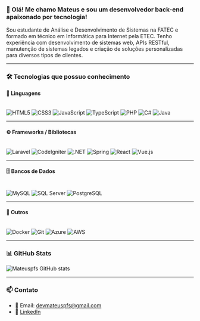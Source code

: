 ### 👋 Olá! Me chamo Mateus e sou um desenvolvedor back-end apaixonado por tecnologia!

Sou estudante de Análise e Desenvolvimento de Sistemas na FATEC e formado em técnico em Informática para Internet pela ETEC. Tenho experiência com desenvolvimento de sistemas web, APIs RESTful, manutenção de sistemas legados e criação de soluções personalizadas para diversos tipos de clientes.

---

### 🛠️ Tecnologias que possuo conhecimento

#### 📌 Linguagens

<div style="display: inline-block"><br>
  <img alt="HTML5" src="https://img.shields.io/badge/HTML5-E34F26?style=for-the-badge&logo=html5&logoColor=white">
  <img alt="CSS3" src="https://img.shields.io/badge/CSS3-1572B6?style=for-the-badge&logo=css3&logoColor=white">
  <img alt="JavaScript" src="https://img.shields.io/badge/JavaScript-F7DF1E?style=for-the-badge&logo=javascript&logoColor=black">
  <img alt="TypeScript" src="https://img.shields.io/badge/TypeScript-007ACC?style=for-the-badge&logo=typescript&logoColor=white">
  <img alt="PHP" src="https://img.shields.io/badge/PHP-777BB4?style=for-the-badge&logo=php&logoColor=white">
  <img alt="C#" src="https://img.shields.io/badge/C%23-239120?style=for-the-badge&logo=c-sharp&logoColor=white">
  <img alt="Java" src="https://img.shields.io/badge/Java-ED8B00?style=for-the-badge&logo=java&logoColor=white">
</div>

---

#### ⚙️ Frameworks / Bibliotecas

<div style="display: inline-block"><br>
  <img alt="Laravel" src="https://img.shields.io/badge/Laravel-F55247?style=for-the-badge&logo=laravel&logoColor=white">
  <img alt="CodeIgniter" src="https://img.shields.io/badge/CodeIgniter-EF4223?style=for-the-badge&logo=codeigniter&logoColor=white">
  <img alt=".NET" src="https://img.shields.io/badge/.NET-512BD4?style=for-the-badge&logo=dotnet&logoColor=white">
  <img alt="Spring" src="https://img.shields.io/badge/Spring-6DB33F?style=for-the-badge&logo=spring&logoColor=white">
  <img alt="React" src="https://img.shields.io/badge/React-20232A?style=for-the-badge&logo=react&logoColor=61DAFB">
  <img alt="Vue.js" src="https://img.shields.io/badge/Vue.js-35495E?style=for-the-badge&logo=vue.js&logoColor=4FC08D">
</div>

---

#### 🗄️ Bancos de Dados

<div style="display: inline-block"><br>
  <img alt="MySQL" src="https://img.shields.io/badge/MySQL-00000F?style=for-the-badge&logo=mysql&logoColor=white">
  <img alt="SQL Server" src="https://img.shields.io/badge/SQL_Server-CC2927?style=for-the-badge&logo=microsoft-sql-server&logoColor=white">
  <img alt="PostgreSQL" src="https://img.shields.io/badge/PostgreSQL-4169E1?style=for-the-badge&logo=postgresql&logoColor=white">
</div>

---

#### 🧰 Outros

<div style="display: inline-block"><br>
  <img alt="Docker" src="https://img.shields.io/badge/Docker-2496ED?style=for-the-badge&logo=docker&logoColor=white">
  <img alt="Git" src="https://img.shields.io/badge/Git-F05032?style=for-the-badge&logo=git&logoColor=white">
  <img alt="Azure" src="https://img.shields.io/badge/Azure-0078D4?style=for-the-badge&logo=microsoftazure&logoColor=white">
  <img alt="AWS" src="https://img.shields.io/badge/AWS-FF9900?style=for-the-badge&logo=amazonaws&logoColor=white">
</div>

---

### 📊 GitHub Stats

![Mateuspfs GitHub stats](https://github-readme-stats.vercel.app/api?username=mateuspfs&show_icons=true&theme=transparent)

---

### 📫 Contato
- 📧 Email: devmateuspfs@gmail.com  
- 💼 [LinkedIn](https://www.linkedin.com/in/mateuspfs/)  
